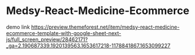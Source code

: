 # Medsy-React-Medicine-Ecommerce
 
demo link 
https://preview.themeforest.net/item/medsy-react-medicine-ecommerce-template-with-google-sheet-next-js/full_screen_preview/28462171?_ga=2.190687339.1920139563.1653617218-1178841867.1653099227